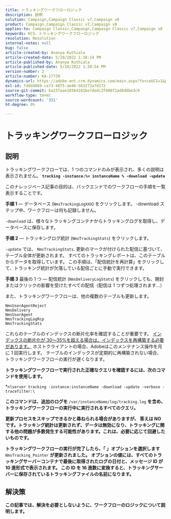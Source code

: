 ```yaml
---
title: トラッキングワークフローロジック
description: 説明
solution: Campaign,Campaign Classic v7,Campaign v8
product: Campaign,Campaign Classic v7,Campaign v8
applies-to: Campaign Classic,Campaign,Campaign Classic v7,Campaign v8
keywords: KCS，トラッキングワークフローロジック
resolution: Resolution
internal-notes: null
bug: false
article-created-by: Ananya Kuthiala
article-created-date: 5/10/2022 1:38:14 PM
article-published-by: Ananya Kuthiala
article-published-date: 5/10/2022 1:38:54 PM
version-number: 2
article-number: KA-17739
dynamics-url: https://adobe-ent.crm.dynamics.com/main.aspx?forceUCI=1&pagetype=entityrecord&etn=knowledgearticle&id=b1655370-66d0-ec11-a7b5-0022480a8e40
exl-id: fddd4869-ca73-4875-ae46-563272a7d172
source-git-commit: 6a23faae10364181be7dedc2f408f2ad8d8be3c9
workflow-type: tm+mt
source-wordcount: '351'
ht-degree: 0%

---
```


# トラッキングワークフローロジック

## 説明


トラッキングワークフローでは、1 つのコマンドのみが表示され、多くの説明は表示されません。 <b>`tracking -instance:%= instanceName % -download -update`</b>



このナレッジベース記事の目的は、バックエンドでのワークフローの手順を一覧表示することです。

<b>手順 1</b>  — データベース (`NmsTrackingLogXXX`) をクリックします。 -download ステップ中、ワークフローは何も記録しません。

`-download` は、様々なトラッキングコンテナからトラッキングログを取得し、データベースに保存します。

<b>手順 2</b>  — トラッキングログ統計 (`NmsTrackingStats`) をクリックします。

`-update` では、 `NmsTrackingStats`. 更新のマークが付けられた配信に基づいて、テーブル全体が更新されます。 すべてのトラッキングレポートは、このテーブルからデータを取得しています。 この手順は、「配信統計を再計算」をクリックして、トラッキング統計が欠落している配信ごとに手動で実行できます。

<b>手順 3</b> 最後の 1 つ — 配信統計 (`NmsDeliveryLogStats`) をクリックしても、開封またはクリックの影響を受けたすべての配信（配信は 1 つずつ処理されます…）

また、トラッキングワークフローは、他の複数のテーブルも更新します。

```
NmsUserAgentReject 
NmsDelivery 
NmsUserAgent 
NmsTrackingLogRcp 
NmsTrackingStats
```

これらのテーブルのインデックスの断片化率を確認することが重要です。 <u>インデックスの断片化が 30～35%を超える場合は、インデックスを再構築する必要があります。</u> ホストクライアントの場合、Adobeはこのメンテナンス操作を月に 1 回実行します。 テーブルのインデックスが定期的に再構築されない場合、トラッキングワークフローの実行が遅くなります。

<b>トラッキングワークフローで実行された正確なクエリを確認するには、次のコマンドを使用します。</b>

*`nlserver tracking -instance:instanceName -download -update -verbose -tracefilter:\`<b>

このコマンドは、追加のログを </b>`/var/instanceName/log/tracking.log` <b>を含め、トラッキングワークフローの実行中に実行されるすべてのクエリ。

更新プロセスをスキップできるかと尋ねられる場合がありますが、 答えは NO です。トラッキング統計は更新されず、データは無効になり、トラッキングに関する他の問題が多数発生する可能性があります。これは、必要に応じて回避したいものです。

トラッキングワークフローの実行が完了したら、「 」オプションを選択します </b>`NmsTracking_Pointer` <b>が更新されました。 オプションの値には、すべてのトラッキングサーバーコンテナで最後に取得されたログの日付と、メッセージ ID が 10 進形式で表示されます。 この ID を 16 進数に変換すると、トラッキングサーバーに保存されているトラッキングファイルの名前になります。


## 解決策


この記事では、解決を必要としないように、ワークフローのロジックについて説明します。
